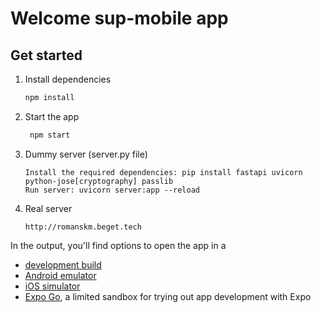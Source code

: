 # Welcome sup-mobile app

## Get started

1. Install dependencies

   ```bash
   npm install
   ```

2. Start the app

   ```bash
    npm start
   ```

3. Dummy server (server.py file)
   ```
   Install the required dependencies: pip install fastapi uvicorn python-jose[cryptography] passlib
   Run server: uvicorn server:app --reload
   ```
4. Real server
   ```
   http://romanskm.beget.tech
   ```

In the output, you'll find options to open the app in a

- [development build](https://docs.expo.dev/develop/development-builds/introduction/)
- [Android emulator](https://docs.expo.dev/workflow/android-studio-emulator/)
- [iOS simulator](https://docs.expo.dev/workflow/ios-simulator/)
- [Expo Go](https://expo.dev/go), a limited sandbox for trying out app development with Expo
